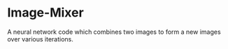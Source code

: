 # Image-Mixer
A neural network code which combines two images to form a new images over various iterations.
